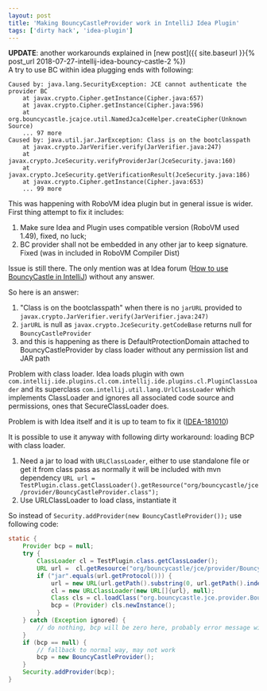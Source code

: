 ```yaml
---
layout: post
title: 'Making BouncyCastleProvider work in IntelliJ Idea Plugin'
tags: ['dirty hack', 'idea-plugin']
---
```

**UPDATE**: another workarounds explained in [new post]({{ site.baseurl }}{% post_url 2018-07-27-intellij-idea-bouncy-castle-2 %})   
A try to use BC within idea plugging ends with following:
```
Caused by: java.lang.SecurityException: JCE cannot authenticate the provider BC
	at javax.crypto.Cipher.getInstance(Cipher.java:657)
	at javax.crypto.Cipher.getInstance(Cipher.java:596)
	at org.bouncycastle.jcajce.util.NamedJcaJceHelper.createCipher(Unknown Source)
	... 97 more
Caused by: java.util.jar.JarException: Class is on the bootclasspath
	at javax.crypto.JarVerifier.verify(JarVerifier.java:247)
	at javax.crypto.JceSecurity.verifyProviderJar(JceSecurity.java:160)
	at javax.crypto.JceSecurity.getVerificationResult(JceSecurity.java:186)
	at javax.crypto.Cipher.getInstance(Cipher.java:653)
	... 99 more
```
This was happening with RoboVM idea plugin but in general issue is wider. First thing attempt to fix it includes:
<!-- more -->
1. Make sure Idea and Plugin uses compatible version (RoboVM used 1.49), fixed, no luck;
2. BC provider shall not be embedded in any other jar to keep signature. Fixed (was in included in RoboVM Compiler Dist)  

Issue is still there. The only mention was at Idea forum ([How to use BouncyCastle in IntelliJ](https://intellij-support.jetbrains.com/hc/en-us/community/posts/115000451110-How-to-use-BouncyCastle-in-IntelliJ)) without any answer.

So here is an answer:
1. "Class is on the bootclasspath" when there is no `jarURL` provided to `javax.crypto.JarVerifier.verify(JarVerifier.java:247)`
2. `jarURL` is null as `javax.crypto.JceSecurity.getCodeBase` returns null for `BouncyCastleProvider`
3. and this is happening as there is DefaultProtectionDomain attached to BouncyCastleProvider by class loader without any permission list and JAR path

Problem with class loader. Idea loads plugin with own `com.intellij.ide.plugins.cl.com.intellij.ide.plugins.cl.PluginClassLoader` and its superclass `com.intellij.util.lang.UrlClassLoader` which implements ClassLoader and ignores all associated code source and permissions, ones that SecureClassLoader does.

Problem is with Idea itself and it is up to team to fix it  ([IDEA-181010](https://youtrack.jetbrains.com/issue/IDEA-181010))

It is possible to use it anyway with following dirty workaround: loading BCP with class loader.
1. Need a jar to load with `URLClassLoader`, either to use standalone file or get it from class pass as normally it will be included with mvn dependency `URL url =  TestPlugin.class.getClassLoader().getResource("org/bouncycastle/jce/provider/BouncyCastleProvider.class");`
2. Use URLClassLoader to load class, instantiate it

So instead of `Security.addProvider(new BouncyCastleProvider());` use following code:
```java
static {
    Provider bcp = null;
    try {
        ClassLoader cl = TestPlugin.class.getClassLoader();
        URL url =  cl.getResource("org/bouncycastle/jce/provider/BouncyCastleProvider.class");
        if ("jar".equals(url.getProtocol())) {
            url = new URL(url.getPath().substring(0, url.getPath().indexOf('!')));
            cl = new URLClassLoader(new URL[]{url}, null);
            Class cls = cl.loadClass("org.bouncycastle.jce.provider.BouncyCastleProvider");
            bcp = (Provider) cls.newInstance();
        }
    } catch (Exception ignored) {
        // do nothing, bcp will be zero here, probably error message will work
    }
    if (bcp == null) {
        // fallback to normal way, may not work
        bcp = new BouncyCastleProvider();
    }
    Security.addProvider(bcp);
}
```
